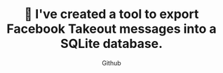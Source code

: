 ---
title: "💬 I've created a tool to export Facebook Takeout messages into a SQLite database."
subtitle: "Github"
github: "https://github.com/asdfMaciej/fb-messages-parser"
url: "/en/projects/facebook-messages-parser"
weight: 10
---
